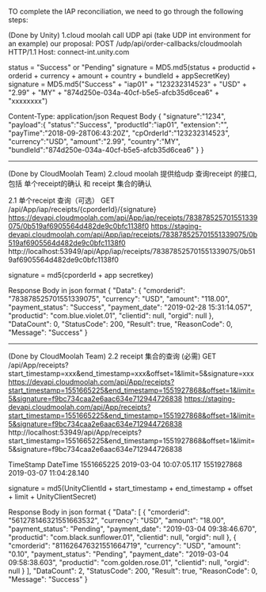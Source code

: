 TO complete the IAP reconciliation, we need to go through the following steps:

(Done by Unity)
1.cloud moolah call UDP api (take UDP int environment for an example)
our proposal:
POST /udp/api/order-callbacks/cloudmoolah  HTTP/1.1
Host: connect-int.unity.com

status = "Success" or "Pending"
signature = MD5.md5(status + productid + orderid + currency + amount + country + bundleId + appSecretKey)
signature = MD5.md5("Success" + "iap01" + "123232314523" + "USD" + "2.99" + "MY" + "874d250e-034a-40cf-b5e5-afcb35d6cea6" + "xxxxxxxx")

Content-Type: application/json
Request Body
{
	"signature":"1234", 
	"payload":{
		"status":"Success",
		"productId":"iap01",
		"extension":"",
		"payTime":"2018-09-28T06:43:20Z",
		"cpOrderId":"123232314523",		
		"currency":"USD",
		"amount":"2.99",
		"country":"MY",		
		"bundleId":"874d250e-034a-40cf-b5e5-afcb35d6cea6"
	}
}

---------------------------------------------------------------------------------

(Done by CloudMoolah Team)
2.cloud moolah 提供给udp 查询receipt 的接口, 包括 单个receipt的确认 和 receipt 集合的确认

2.1 单个receipt 查询（可选）
GET /api/App/iap/receipts/{cporderId}/{signature}
https://devapi.cloudmoolah.com/api/App/iap/receipts/783878525701551339075/0b519af6905564d482de9c0bfc1138f0
https://staging-devapi.cloudmoolah.com/api/App/iap/receipts/783878525701551339075/0b519af6905564d482de9c0bfc1138f0
http://localhost:53949/api/App/iap/receipts/783878525701551339075/0b519af6905564d482de9c0bfc1138f0

signature = md5(cporderId + app secretkey)

Response Body in json format
{
    "Data": {
        "cmorderid": "783878525701551339075",
        "currency": "USD",
        "amount": "118.00",
        "payment_status": "Success",
        "payment_date": "2019-02-28 15:31:14.057",
        "productid": "com.blue.violet.01",
        "clientid": null,
        "orgid": null
    },
    "DataCount": 0,
    "StatusCode": 200,
    "Result": true,
    "ReasonCode": 0,
    "Message": "Success"
}

-------------------------------------------------------------------------------

(Done by CloudMoolah Team)
2.2 receipt 集合的查询 (必需)
GET /api/App/receipts?start_timestamp=xxx&end_timestamp=xxx&offset=1&limit=5&signature=xxx
https://devapi.cloudmoolah.com/api/App/receipts?start_timestamp=1551665225&end_timestamp=1551927868&offset=1&limit=5&signature=f9bc734caa2e6aac634e712944726838
https://staging-devapi.cloudmoolah.com/api/App/receipts?start_timestamp=1551665225&end_timestamp=1551927868&offset=1&limit=5&signature=f9bc734caa2e6aac634e712944726838
http://localhost:53949/api/App/receipts?start_timestamp=1551665225&end_timestamp=1551927868&offset=1&limit=5&signature=f9bc734caa2e6aac634e712944726838

TimeStamp	DateTime
1551665225	2019-03-04 10:07:05.117
1551927868	2019-03-07 11:04:28.140

signature = md5(UnityClientId + start_timestamp + end_timestamp + offset + limit + UnityClientSecret)

Response Body in json format
{
    "Data": [
        {
            "cmorderid": "561278146321551663532",
            "currency": "USD",
            "amount": "18.00",
            "payment_status": "Pending",
            "payment_date": "2019-03-04 09:38:46.670",
            "productid": "com.black.sunflower.01",
            "clientid": null,
            "orgid": null
        },
        {
            "cmorderid": "811626476321551664719",
            "currency": "USD",
            "amount": "0.10",
            "payment_status": "Pending",
            "payment_date": "2019-03-04 09:58:38.603",
            "productid": "com.golden.rose.01",
            "clientid": null,
            "orgid": null
        }
    ],
    "DataCount": 2,
    "StatusCode": 200,
    "Result": true,
    "ReasonCode": 0,
    "Message": "Success"
}

